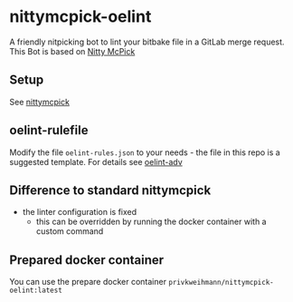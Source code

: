 # nittymcpick-oelint

A friendly nitpicking bot to lint your bitbake file in a GitLab merge request.
This Bot is based on [Nitty McPick](https://github.com/priv-kweihmann/nittymcpick)

## Setup

See [nittymcpick](https://github.com/priv-kweihmann/nittymcpick)

## oelint-rulefile

Modify the file `oelint-rules.json` to your needs - the file in this repo is a suggested template.
For details see [oelint-adv](https://github.com/priv-kweihmann/oelint-adv)

## Difference to standard nittymcpick

* the linter configuration is fixed
  * this can be overridden by running the docker container with a custom command

## Prepared docker container

You can use the prepare docker container `privkweihmann/nittymcpick-oelint:latest`
